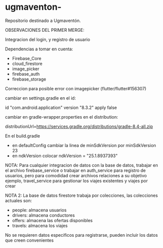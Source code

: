 # ugmaventon-
Repositorio destinado a Ugmaventón.

OBSERVACIONES DEL PRIMER MERGE:

Integracion del login, y registro de usuario

Dependencias a tomar en cuenta:

- Firebase_Core
- cloud_firestore
- image_picker
- firebase_auth
- firebase_storage

Correccion para posible error con imagepicker (flutter/flutter#156307)

cambiar en settings.gradle en el id:

id "com.android.application" version "8.3.2" apply false

cambiar en gradle-wrapper.properties en el distribution:

distributionUrl=https://services.gradle.org/distributions/gradle-8.4-all.zip

En el build.gradle

- en defaultConfig cambiar la linea de minSdkVersion por
minSdkVersion 23
- en ndkVersion colocar
ndkVersion = "25.1.8937393"

NOTA: Para cualquier integracion de datos con la base de datos, trabajar en el archivo firebase_service o trabajar en auth_service para registro de usuarios, pero para comodidad crear archivos relaciones a su objetivo ejemplo, travel_service para gestionar los viajes existentes y viajes por crear

NOTA 2: La base de datos firestore trabaja por colecciones, las colecciones actuales son:

- people: almacena usuarios
- drivers: almacena conductores
- offers: almacena las ofertas disponibles
- travels: almacena los viajes

No se requieren datos especificos para registrarse, pueden incluir los datos que creen convenientes
